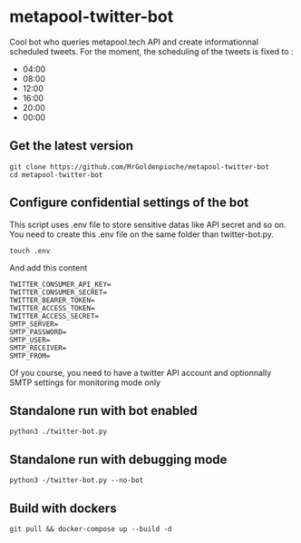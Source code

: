 # metapool-twitter-bot
Cool bot who queries metapool.tech API and create informationnal scheduled tweets.
For the moment, the scheduling of the tweets is fixed to :

 * 04:00
 * 08:00
 * 12:00
 * 16:00
 * 20:00
 * 00:00

## Get the latest version
```
git clone https://github.com/MrGoldenpioche/metapool-twitter-bot
cd metapool-twitter-bot
```

## Configure confidential settings of the bot
This script uses .env file to store sensitive datas like API secret and so on. 
You need to create this .env file on the same folder than twitter-bot.py.

`touch .env`

And add this content

```
TWITTER_CONSUMER_API_KEY=
TWITTER_CONSUMER_SECRET=
TWITTER_BEARER_TOKEN=
TWITTER_ACCESS_TOKEN=
TWITTER_ACCESS_SECRET=
SMTP_SERVER=
SMTP_PASSWORD=
SMTP_USER=
SMTP_RECEIVER=
SMTP_FROM=
```

Of you course, you need to have a twitter API account and optionnally SMTP settings for monitoring mode only

## Standalone run with bot enabled
```
python3 ./twitter-bot.py
```

## Standalone run with debugging mode
```
python3 -/twitter-bot.py --no-bot
```

## Build with dockers

```
git pull && docker-compose up --build -d
```
